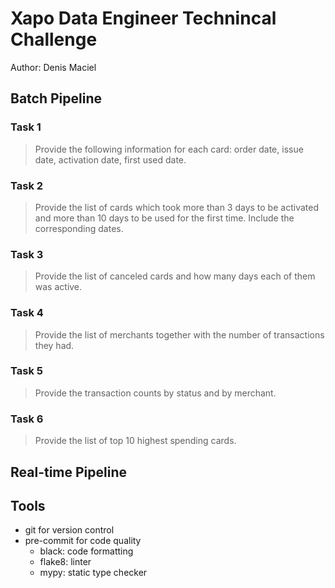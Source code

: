 # Xapo Data Engineer Technincal Challenge

Author: Denis Maciel

## Batch Pipeline

### Task 1

> Provide the following information for each card: order date, issue date,
activation date, first used date.

### Task 2

> Provide the list of cards which took more than 3 days to be activated and more
than 10 days to be used for the first time. Include the corresponding dates.

### Task 3

> Provide the list of canceled cards and how many days each of them was active.

### Task 4

> Provide the list of merchants together with the number of transactions they had.

### Task 5

> Provide the transaction counts by status and by merchant.

### Task 6

> Provide the list of top 10 highest spending cards.

## Real-time Pipeline

## Tools

* git for version control
* pre-commit for code quality
    * black: code formatting
    * flake8: linter
    * mypy: static type checker
